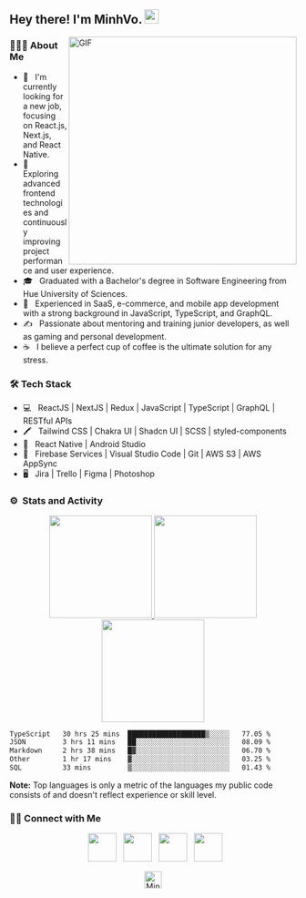 <h2> Hey there! I'm MinhVo. <img src="https://user-images.githubusercontent.com/49482201/126591888-470f4965-6629-4b15-ab27-70be72148fe4.gif" width="25"></h2>
<img align="right" alt="GIF" src="https://user-images.githubusercontent.com/49482201/126591963-c6972900-bfde-48d4-841d-d84ef26aaadf.gif" width="400"/>

<h3> 👨🏻‍💻 About Me </h3>

- 🔭 &nbsp; I'm currently looking for a new job, focusing on React.js, Next.js, and React Native.
- 🤔 &nbsp; Exploring advanced frontend technologies and continuously improving project performance and user experience.
- 🎓 &nbsp; Graduated with a Bachelor's degree in Software Engineering from Hue University of Sciences.
- 💼 &nbsp; Experienced in SaaS, e-commerce, and mobile app development with a strong background in JavaScript, TypeScript, and GraphQL.
- ✍️ &nbsp; Passionate about mentoring and training junior developers, as well as gaming and personal development.
- ☕ &nbsp; I believe a perfect cup of coffee is the ultimate solution for any stress.

<h3>🛠 Tech Stack</h3>

- 💻 &nbsp; ReactJS | NextJS | Redux | JavaScript | TypeScript | GraphQL | RESTful APIs
- 🖍️ &nbsp; Tailwind CSS | Chakra UI | Shadcn UI | SCSS | styled-components
- 📱 &nbsp; React Native | Android Studio
- 🔧 &nbsp; Firebase Services | Visual Studio Code | Git | AWS S3 | AWS AppSync
- 🖥 &nbsp; Jira | Trello | Figma | Photoshop




### ⚙️ &nbsp;Stats and Activity

<p align="center">
<a href="https://github.com/MinhOmega">
  <img height="180em" src="https://github-readme-stats-eight-theta.vercel.app/api?username=MinhOmega&show_icons=true&theme=dark&include_all_commits=true&count_private=true"/>
  <img height="180em" src="https://github-readme-stats-eight-theta.vercel.app/api/top-langs/?username=MinhOmega&layout=compact&langs_count=8&theme=dark"/>
  <img height="180em" src="https://github-readme-streak-stats-eight.vercel.app/?user=MinhOmega&theme=dark&ring=EB5454"/>
  <!--START_SECTION:waka-->

```txt
TypeScript   30 hrs 25 mins  ███████████████████▒░░░░░   77.05 %
JSON         3 hrs 11 mins   ██░░░░░░░░░░░░░░░░░░░░░░░   08.09 %
Markdown     2 hrs 38 mins   █▓░░░░░░░░░░░░░░░░░░░░░░░   06.70 %
Other        1 hr 17 mins    ▓░░░░░░░░░░░░░░░░░░░░░░░░   03.25 %
SQL          33 mins         ▒░░░░░░░░░░░░░░░░░░░░░░░░   01.43 %
```

<!--END_SECTION:waka-->
</a>
</p>
  <b>Note:</b> Top languages is only a metric of the languages my public code consists of and doesn't reflect experience or skill level.
</p>

<h3> 🤝🏻 Connect with Me </h3>

<p align="center">
&nbsp; <a href="#" target="_blank" rel="noopener noreferrer"><img src="https://img.icons8.com/plasticine/100/000000/twitter.png" width="50" /></a>  
&nbsp; <a href="https://www.instagram.com/quangminnnn/" target="_blank" rel="noopener noreferrer"><img src="https://img.icons8.com/plasticine/100/000000/instagram-new.png" width="50" /></a>  
&nbsp; <a href="https://www.linkedin.com/in/minhvoomega/" target="_blank" rel="noopener noreferrer"><img src="https://img.icons8.com/plasticine/100/000000/linkedin.png" width="50" /></a>
&nbsp; <a href="mailto:vnqminh0502@gmail.com" target="_blank" rel="noopener noreferrer"><img src="https://img.icons8.com/plasticine/100/000000/gmail.png"  width="50" />
</p>

<p align="center"> <img height="30em" src="https://komarev.com/ghpvc/?username=MinhOmega&label=Profile%20views&color=0e75b6&style=flat" alt="MinhOmega" /> </p>
